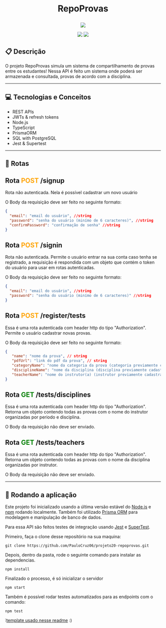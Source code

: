 # <p align = "center"> RepoProvas </p>

<p align="center">
   <img src="./images/Logo.png"/>
</p>

<p align = "center">
   <img src="https://img.shields.io/badge/author-PauloCruz06-4dae71?style=flat-square" />
   <img src="https://img.shields.io/github/languages/count/PauloCruz06/repoprovas?color=4dae71&style=flat-square" />
</p>


##  :clipboard: Descrição

O projeto RepoProvas simula um sistema de compartilhamento de provas entre os estudantes! Nessa API é feito um sistema onde poderá ser armazenada e consultada, provas de acordo com a disciplina.

***

## :computer:	 Tecnologias e Conceitos

- REST APIs
- JWTs & refresh tokens
- Node.js
- TypeScript
- PrismaORM
- SQL with PostgreSQL
- Jest & Supertest

***
 ## :rocket: Rotas

 ## Rota <span style="color:orange"> **POST** </span>/signup

Rota não autenticada. Nela é possível cadastrar um novo usuário

O Body da requisição deve ser feito no seguinte formato:

```json
{
  "email": "email do usuário", //string
  "password": "senha do usuário (minímo de 6 caracteres)", //string
  "confirmPassword": "confirmação de senha" //string
}
```

 ## Rota <span style="color:orange"> **POST** </span>/signin

Rota não autenticada. Permite o usuário entrar na sua conta caso tenha se registrado, a requisição é respondida com um objeto que contém o token do usuário para usar em rotas autenticadas.

O Body da requisição deve ser feito no seguinte formato:

```json
{
  "email": "email do usuário", //string
  "password": "senha do usuário (minímo de 6 caracteres)" //string
}
```

 ## Rota <span style="color:orange"> **POST** </span>/register/tests

Essa é uma rota autenticada com header http do tipo "Authorization". Permite o usuário cadastrar novas provas.

O Body da requisição deve ser feito no seguinte formato:

```json
{
   "name": "nome da prova", // string
   "pdfUrl": "link do pdf da prova", // string
   "categoryName": "nome da categoria da prova (categoria previamente cadastrada)", // string
   "disciplineName": "nome da disciplina (disciplina previamente cadastrada)", // string
   "teacherName": "nome do instrutor(a) (instrutor previamente cadastrado)" // string
}
```


## Rota <span style="color:green"> **GET** </span>/tests/disciplines

Essa é uma rota autenticada com header http do tipo "Authorization". Retorna um objeto contendo todas as provas com o nome do instrutor organizadas por periodo e disciplina.

O Body da requisição não deve ser enviado.

## Rota <span style="color:green"> **GET** </span>/tests/teachers

Essa é uma rota autenticada com header http do tipo "Authorization". Retorna um objeto contendo todas as provas com o nome da disciplina organizadas por instrutor.

O Body da requisição não deve ser enviado.
***

## 🏁 Rodando a aplicação

Este projeto foi inicializado usando a última versão estável do [Node.js](https://nodejs.org/en/download/) e [npm](https://www.npmjs.com/) rodando localmente. Também foi utilizado [Prisma ORM](https://github.com/prisma/prisma) para modelagem e manipulação de banco de dados.

Para essa API são feitos testes de integração usando [Jest](https://github.com/facebook/jest) e [SuperTest](https://github.com/visionmedia/supertest).

Primeiro, faça o clone desse repositório na sua maquina:

```
git clone https://github.com/PauloCruz06/projeto20-repoprovas.git
```

Depois, dentro da pasta, rode o seguinte comando para instalar as dependencias.

```
npm install
```

Finalizado o processo, é só inicializar o servidor
```
npm start
```

Também é possível rodar testes automatizados para as endpoints com o comando:
```
npm test
```

:grey_exclamation:[template usado nesse readme](https://gist.github.com/luanalessa/7f98467a5ed62d00dcbde67d4556a1e4#file-readme-md) :)
